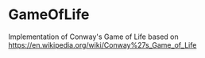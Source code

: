 # GameOfLife
Implementation of Conway's Game of Life based on https://en.wikipedia.org/wiki/Conway%27s_Game_of_Life

